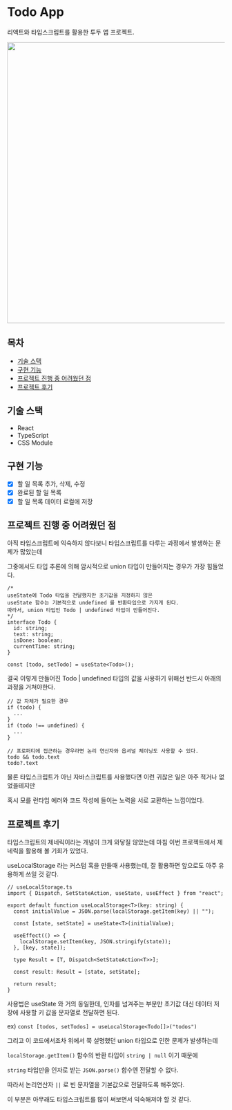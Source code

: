 # Todo App

리액트와 타입스크립트를 활용한 투두 앱 프로젝트.

<img src="https://user-images.githubusercontent.com/68897260/105639103-aaa78c80-5eb9-11eb-931f-95bd349cfb00.png" width="650" height="650" />

## 목차

- [기술 스택](#기술-스택)
- [구현 기능](#구현-기능)
- [프로젝트 진행 중 어려웠던 점](#프로젝트-진행-중-어려웠던-점)
- [프로젝트 후기](#프로젝트-후기)

## 기술 스택

- React
- TypeScript
- CSS Module

## 구현 기능

- [x] 할 일 목록 추가, 삭제, 수정
- [x] 완료된 할 일 목록
- [x] 할 일 목록 데이터 로컬에 저장

## 프로젝트 진행 중 어려웠던 점

아직 타입스크립트에 익숙하지 않다보니 타입스크립트를 다루는 과정에서 발생하는 문제가 많았는데

그중에서도 타입 추론에 의해 암시적으로 union 타입이 만들어지는 경우가 가장 힘들었다.

```tsx
/*
useState에 Todo 타입을 전달했지만 초기값을 지정하지 않은
useState 함수는 기본적으로 undefined 를 반환타입으로 가지게 된다.
따라서, union 타입인 Todo | undefined 타입이 만들어진다. 
*/
interface Todo {
  id: string;
  text: string;
  isDone: boolean;
  currentTime: string;
}

const [todo, setTodo] = useState<Todo>();
```

결국 이렇게 만들어진 Todo | undefined 타입의 값을 사용하기 위해선 반드시 아래의 과정을 거쳐야한다.

```tsx
// 값 자체가 필요한 경우
if (todo) {
  ...
}
if (todo !== undefined) {
  ...
}

// 프로퍼티에 접근하는 경우라면 논리 연산자와 옵셔널 체이닝도 사용할 수 있다.
todo && todo.text
todo?.text
```

물론 타입스크립트가 아닌 자바스크립트를 사용했다면 이런 귀찮은 일은 아주 적거나 없었을테지만

혹시 모를 런타임 에러와 코드 작성에 들이는 노력을 서로 교환하는 느낌이었다.

## 프로젝트 후기

타입스크립트의 제네릭이라는 개념이 크게 와닿질 않았는데 마침 이번 프로젝트에서 제네릭을 활용해 볼 기회가 있었다.

useLocalStorage 라는 커스텀 훅을 만들때 사용했는데, 잘 활용하면 앞으로도 아주 유용하게 쓰일 것 같다.

```tsx
// useLocalStorage.ts
import { Dispatch, SetStateAction, useState, useEffect } from "react";

export default function useLocalStorage<T>(key: string) {
  const initialValue = JSON.parse(localStorage.getItem(key) || "");

  const [state, setState] = useState<T>(initialValue);

  useEffect(() => {
    localStorage.setItem(key, JSON.stringify(state));
  }, [key, state]);

  type Result = [T, Dispatch<SetStateAction<T>>];

  const result: Result = [state, setState];

  return result;
}
```

사용법은 useState 와 거의 동일한데, 인자를 넘겨주는 부분만 초기값 대신 데이터 저장에 사용할 키 값을 문자열로 전달하면 된다.

ex) `const [todos, setTodos] = useLocalStorage<Todo[]>("todos")`

그리고 이 코드에서조차 위에서 쭉 설명했던 union 타입으로 인한 문제가 발생하는데

`localStorage.getItem()` 함수의 반환 타입이 `string | null` 이기 때문에

`string` 타입만을 인자로 받는 `JSON.parse()` 함수엔 전달할 수 없다.

따라서 논리연산자 `||` 로 빈 문자열을 기본값으로 전달하도록 해주었다.

이 부분은 아무래도 타입스크립트를 많이 써보면서 익숙해져야 할 것 같다.
